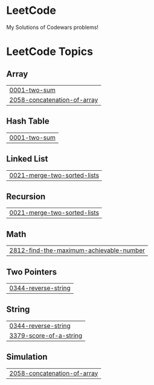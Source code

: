 # LeetCode
My Solutions of Codewars problems!



<!---LeetCode Topics Start-->
# LeetCode Topics
## Array
|  |
| ------- |
| [0001-two-sum](https://github.com/atafah/LeetCode/tree/master/0001-two-sum) |
| [2058-concatenation-of-array](https://github.com/atafah/LeetCode/tree/master/2058-concatenation-of-array) |
## Hash Table
|  |
| ------- |
| [0001-two-sum](https://github.com/atafah/LeetCode/tree/master/0001-two-sum) |
## Linked List
|  |
| ------- |
| [0021-merge-two-sorted-lists](https://github.com/atafah/LeetCode/tree/master/0021-merge-two-sorted-lists) |
## Recursion
|  |
| ------- |
| [0021-merge-two-sorted-lists](https://github.com/atafah/LeetCode/tree/master/0021-merge-two-sorted-lists) |
## Math
|  |
| ------- |
| [2812-find-the-maximum-achievable-number](https://github.com/atafah/LeetCode/tree/master/2812-find-the-maximum-achievable-number) |
## Two Pointers
|  |
| ------- |
| [0344-reverse-string](https://github.com/atafah/LeetCode/tree/master/0344-reverse-string) |
## String
|  |
| ------- |
| [0344-reverse-string](https://github.com/atafah/LeetCode/tree/master/0344-reverse-string) |
| [3379-score-of-a-string](https://github.com/atafah/LeetCode/tree/master/3379-score-of-a-string) |
## Simulation
|  |
| ------- |
| [2058-concatenation-of-array](https://github.com/atafah/LeetCode/tree/master/2058-concatenation-of-array) |
<!---LeetCode Topics End-->
